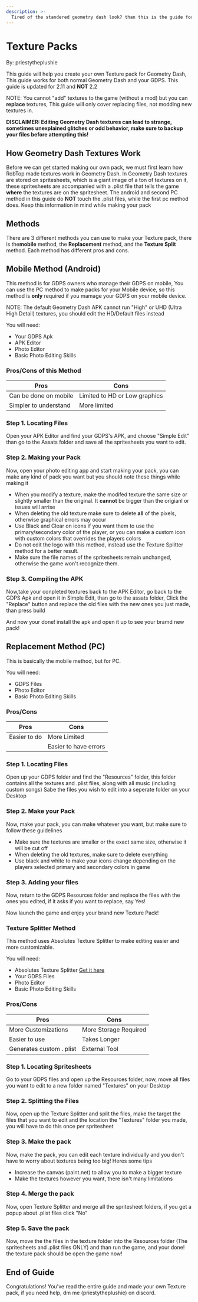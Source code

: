 ```yaml
---
description: >-
  Tired of the standered geometry dash look? than this is the guide for you! This guide will cover how to make your own texture pack! 
---
```


# Texture Packs
By: priestytheplushie 

This guide will help you create your own Texture pack for Geometry Dash, This guide works for both normal Geometry Dash and your GDPS. This guide is updated for 2.11 and **NOT** 2.2

NOTE: You cannot "add" textures to the game (without a mod) but you can **replace** textures, This guide will only cover replacing files, not modding new textures in. 

**DISCLAIMER: Editing Geometry Dash textures can lead to strange, sometimes unexplained glitches or odd behavior, make sure to backup your files before attempting this!**

## How Geometry Dash Textures Work

Before we can get started making our own pack, we must first learn how RobTop made textures work in Geometry Dash. In Geometry Dash textures are stored on spritesheets, which is a giant image of a ton of textures on it, these spritesheets are accompanied with a .plist file that tells the game **where** the textures are on the spritesheet. The android and second PC method in this guide do **NOT** touch the .plist files, while the first pc method does. Keep this information in mind while making your pack

## Methods

There are 3 different methods you can use to make your Texture pack, there is the**mobile** method, the **Replacement** method, and the **Texture Split** method. Each method has different pros and cons. 

## Mobile Method (Android)

This method is for GDPS owners who manage their GDPS on mobile, You can use the PC method to make packs for your Mobile device, so this method is **only** required if you mamage your GDPS on your mobile device.

NOTE: The default Geometry Dash APK cannot run "High" or UHD (Ultra High Detail) textures, you should edit the HD/Default files instead

You will need:

- Your GDPS Apk
- APK Editor
- Photo Editor
- Basic Photo Editing Skills

### Pros/Cons of this Method


| Pros  | Cons |
| ------------- | ------------- |
| Can be done on mobile  | Limited to HD or Low graphics  |
| Simpler to understand  | More limited  |

### Step 1. Locating Files

Open your APK Editor and find your GDPS's APK, and choose "Simple Edit" than go to the Assats folder and save all the spritesheets you want to edit. 

### Step 2. Making your Pack

Now, open your photo editing app and start making your pack, you can make any kind of pack you want but you should note these things while making it 

- When you modify a texture, make the modifed texture the same size or slightly smaller than the original. It **cannot** be bigger than the origianl or issues will arrise
- When deleting the old texture make sure to delete **all** of the pixels, otherwise graphical errors may occur
- Use Black and Clear on icons if you want them to use the primary/secondary color of the player, or you can make a custom icon with custom colors that overrides the players colors
- Do not edit the logo with this method, instead use the Texture Splitter method for a better result.
- Make sure the file names of the spritesheets remain unchanged, otherwise the game won't recognize them.

### Step 3. Compiling the APK

Now,take your conpleted textures back to the APK Editor, go back to the GDPS Apk and open it in Simple Edit, than go to the assats folder, Click the "Replace" button and replace the old files with the new ones you just made, than press build

And now your done! install the apk and open it up to see your bramd new pack! 

## Replacement Method (PC)

This is basically the mobile method, but for PC. 

You will need:

- GDPS Files
- Photo Editor
- Basic Photo Editing Skills

### Pros/Cons 

| Pros | Cons |
| ------------- | ------------- |
| Easier to do  | More Limited  |
|   | Easier to have errors  |

### Step 1. Locating Files

Open up your GDPS folder and find the "Resources" folder, this folder contains all the textures and .plist files, along with all music (including custom songs) Sabe the files you wish to edit into a seperate folder on your Desktop

### Step 2. Make your Pack

Now, make your pack, you can make whatever you want, but make sure to follow these guidelines

- Make sure the textures are smaller or the exact same size, otherwise it will be cut off
- When deleting the old textures, make sure to delete everything
- Use black and white to make your icons change depending on the players selected primary and secondary colors in game

### Step 3. Adding your files

Now, return to the GDPS Resources folder and replace the files with the ones you edited, if it asks if you want to replace, say Yes! 

Now launch the game and enjoy your brand new Texture Pack! 

### Texture Splitter Method

This method uses Absolutes Texture Splitter to make editing easier and more customizable.

You will need: 

- Absolutes Texture Splitter [Get it here](https://youtu.be/pYQgIyNhow8?si=pRsJ5uVO_6cKkZxl)
- Your GDPS Files
- Photo Editor 
- Basic Photo Editing Skills

### Pros/Cons


| Pros  | Cons |
| ------------- | ------------- |
| More Customizations  | More Storage Required |
| Easier to use | Takes Longer  |
| Generates custom . plist | External Tool | 

### Step 1. Locating Spritesheets

Go to your GDPS files and open up the Resources folder, now, move all files you want to edit to a new folder named "Textures" on your Desktop

### Step 2. Splitting the Files

Now, open up the Texture Splitter and split the files, make the target the files that you want to edit and the location the "Textures" folder you made, you will have to do this once per spritesheet 

### Step 3. Make the pack

Now, make the pack, you can edit each texture individually and you don't have to worry about textures being too big! Heres some tips 

- Increase the canvas (paint.net) to allow you to make a bigger texture
- Make the textures however you want, there isn't many limitations

### Step 4. Merge the pack

Now, open Texture Splitter and merge all the spritesheet folders, if you get a popup about .plist files click "No" 

### Step 5. Save the pack 

Now, move the the files in the texture folder into the Resources folder (The spritesheets and .plist files ONLY) and than run the game, and your done! the texture pack should be open the game now! 

## End of Guide 

Congratulations! You've read the entire guide and made your own Texture pack, if you need help, dm me (priestytheplushie) on discord.
